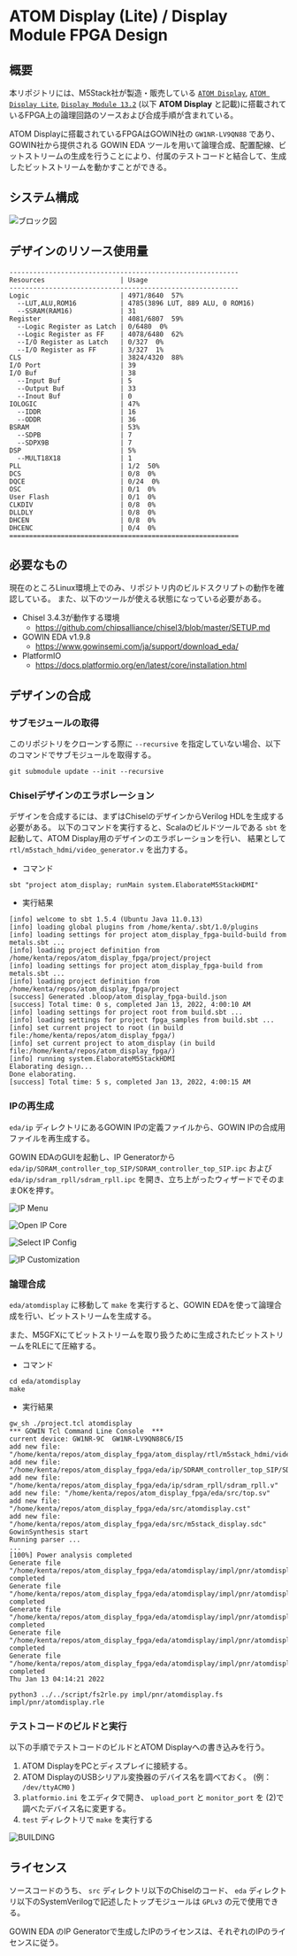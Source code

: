 # ATOM Display (Lite) / Display Module FPGA Design

## 概要

本リポジトリには、M5Stack社が製造・販売している [`ATOM Display`](https://docs.m5stack.com/en/atom/atom_display), [`ATOM Display Lite`](https://docs.m5stack.com/en/atom/atom_display_lite), [`Display Module 13.2`](https://docs.m5stack.com/en/module/Display%20Module%2013.2) (以下 **ATOM Display** と記載)に搭載されているFPGA上の論理回路のソースおよび合成手順が含まれている。

ATOM Displayに搭載されているFPGAはGOWIN社の `GW1NR-LV9QN88` であり、GOWIN社から提供される GOWIN EDA ツールを用いて論理合成、配置配線、ビットストリームの生成を行うことにより、付属のテストコードと結合して、生成したビットストリームを動かすことができる。

## システム構成

![ブロック図](doc/block.drawio.svg)

## デザインのリソース使用量

```
----------------------------------------------------------
Resources                   | Usage
----------------------------------------------------------
Logic                       | 4971/8640  57%
  --LUT,ALU,ROM16           | 4785(3896 LUT, 889 ALU, 0 ROM16)
  --SSRAM(RAM16)            | 31
Register                    | 4081/6807  59%
  --Logic Register as Latch | 0/6480  0%
  --Logic Register as FF    | 4078/6480  62%
  --I/O Register as Latch   | 0/327  0%
  --I/O Register as FF      | 3/327  1%
CLS                         | 3824/4320  88%
I/O Port                    | 39
I/O Buf                     | 38
  --Input Buf               | 5
  --Output Buf              | 33
  --Inout Buf               | 0
IOLOGIC                     | 47%
  --IDDR                    | 16
  --ODDR                    | 36
BSRAM                       | 53%
  --SDPB                    | 7
  --SDPX9B                  | 7
DSP                         | 5%
  --MULT18X18               | 1
PLL                         | 1/2  50%
DCS                         | 0/8  0%
DQCE                        | 0/24  0%
OSC                         | 0/1  0%
User Flash                  | 0/1  0%
CLKDIV                      | 0/8  0%
DLLDLY                      | 0/8  0%
DHCEN                       | 0/8  0%
DHCENC                      | 0/4  0%
==========================================================
```

## 必要なもの

現在のところLinux環境上でのみ、リポジトリ内のビルドスクリプトの動作を確認している。
また、以下のツールが使える状態になっている必要がある。

* Chisel 3.4.3が動作する環境
  * https://github.com/chipsalliance/chisel3/blob/master/SETUP.md
* GOWIN EDA v1.9.8
  * https://www.gowinsemi.com/ja/support/download_eda/
* PlatformIO
  * https://docs.platformio.org/en/latest/core/installation.html

## デザインの合成

### サブモジュールの取得

このリポジトリをクローンする際に `--recursive` を指定していない場合、以下のコマンドでサブモジュールを取得する。

```
git submodule update --init --recursive
```

### Chiselデザインのエラボレーション

デザインを合成するには、まずはChiselのデザインからVerilog HDLを生成する必要がある。
以下のコマンドを実行すると、Scalaのビルドツールである `sbt` を起動して、ATOM Display用のデザインのエラボレーションを行い、
結果として `rtl/m5stach_hdmi/video_generator.v` を出力する。


* コマンド 

```shell
sbt "project atom_display; runMain system.ElaborateM5StackHDMI"
```

* 実行結果

```
[info] welcome to sbt 1.5.4 (Ubuntu Java 11.0.13)
[info] loading global plugins from /home/kenta/.sbt/1.0/plugins
[info] loading settings for project atom_display_fpga-build-build from metals.sbt ...
[info] loading project definition from /home/kenta/repos/atom_display_fpga/project/project
[info] loading settings for project atom_display_fpga-build from metals.sbt ...
[info] loading project definition from /home/kenta/repos/atom_display_fpga/project
[success] Generated .bloop/atom_display_fpga-build.json
[success] Total time: 0 s, completed Jan 13, 2022, 4:00:10 AM
[info] loading settings for project root from build.sbt ...
[info] loading settings for project fpga_samples from build.sbt ...
[info] set current project to root (in build file:/home/kenta/repos/atom_display_fpga/)
[info] set current project to atom_display (in build file:/home/kenta/repos/atom_display_fpga/)
[info] running system.ElaborateM5StackHDMI 
Elaborating design...
Done elaborating.
[success] Total time: 5 s, completed Jan 13, 2022, 4:00:15 AM
```

### IPの再生成

`eda/ip` ディレクトリにあるGOWIN IPの定義ファイルから、GOWIN IPの合成用ファイルを再生成する。

GOWIN EDAのGUIを起動し、IP Generatorから `eda/ip/SDRAM_controller_top_SIP/SDRAM_controller_top_SIP.ipc` および `eda/ip/sdram_rpll/sdram_rpll.ipc` を開き、立ち上がったウィザードでそのままOKを押す。

![IP Menu](doc/gw_ide_menu.png)

![Open IP Core](doc/gw_ide_open_ip_core.png)

![Select IP Config](doc/gw_ide_select_ip_config.png)

![IP Customization](doc/gw_ide_ip_custom.png)

### 論理合成

`eda/atomdisplay` に移動して `make` を実行すると、GOWIN EDAを使って論理合成を行い、ビットストリームを生成する。

また、M5GFXにてビットストリームを取り扱うために生成されたビットストリームをRLEにて圧縮する。

* コマンド

```shell
cd eda/atomdisplay
make
```

* 実行結果

```
gw_sh ./project.tcl atomdisplay
*** GOWIN Tcl Command Line Console  *** 
current device: GW1NR-9C  GW1NR-LV9QN88C6/I5
add new file: "/home/kenta/repos/atom_display_fpga/atom_display/rtl/m5stack_hdmi/video_generator.v"
add new file: "/home/kenta/repos/atom_display_fpga/eda/ip/SDRAM_controller_top_SIP/SDRAM_controller_top_SIP.v"
add new file: "/home/kenta/repos/atom_display_fpga/eda/ip/sdram_rpll/sdram_rpll.v"
add new file: "/home/kenta/repos/atom_display_fpga/eda/src/top.sv"
add new file: "/home/kenta/repos/atom_display_fpga/eda/src/atomdisplay.cst"
add new file: "/home/kenta/repos/atom_display_fpga/eda/src/m5stack_display.sdc"
GowinSynthesis start
Running parser ...
...
[100%] Power analysis completed
Generate file "/home/kenta/repos/atom_display_fpga/eda/atomdisplay/impl/pnr/atomdisplay.power.html" completed
Generate file "/home/kenta/repos/atom_display_fpga/eda/atomdisplay/impl/pnr/atomdisplay.pin.html" completed
Generate file "/home/kenta/repos/atom_display_fpga/eda/atomdisplay/impl/pnr/atomdisplay.rpt.html" completed
Generate file "/home/kenta/repos/atom_display_fpga/eda/atomdisplay/impl/pnr/atomdisplay.rpt.txt" completed
Generate file "/home/kenta/repos/atom_display_fpga/eda/atomdisplay/impl/pnr/atomdisplay.tr.html" completed
Thu Jan 13 04:14:21 2022

python3 ../../script/fs2rle.py impl/pnr/atomdisplay.fs impl/pnr/atomdisplay.rle
```

### テストコードのビルドと実行

以下の手順でテストコードのビルドとATOM Displayへの書き込みを行う。

1. ATOM DisplayをPCとディスプレイに接続する。
2. ATOM DisplayのUSBシリアル変換器のデバイス名を調べておく。 (例： `/dev/ttyACM0` )
3. `platformio.ini` をエディタで開き、 `upload_port` と `monitor_port` を (2)で調べたデバイス名に変更する。
4. `test` ディレクトリで `make` を実行する

![BUILDING](./test/figure/atom_display_build.gif)


## ライセンス

ソースコードのうち、 `src` ディレクトリ以下のChiselのコード、 `eda` ディレクトリ以下のSystemVerilogで記述したトップモジュールは `GPLv3` の元で使用できる。

GOWIN EDA のIP Generatorで生成したIPのライセンスは、それぞれのIPのライセンスに従う。
